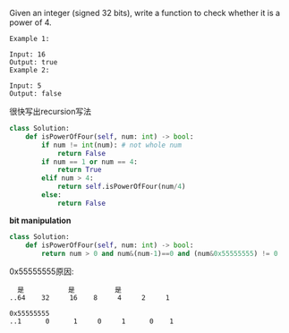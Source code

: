 Given an integer (signed 32 bits), write a function to check whether it is a power of 4.
```
Example 1:

Input: 16
Output: true
Example 2:

Input: 5
Output: false
```
很快写出recursion写法
```python
class Solution:
    def isPowerOfFour(self, num: int) -> bool:
        if num != int(num): # not whole num
            return False
        if num == 1 or num == 4:
            return True
        elif num > 4:
            return self.isPowerOfFour(num/4)
        else:
            return False
```

**bit manipulation**
```python
class Solution:
    def isPowerOfFour(self, num: int) -> bool:
        return num > 0 and num&(num-1)==0 and (num&0x55555555) != 0 
```
0x55555555原因:
```
  是           是          是       
..64    32     16    8     4     2     1    

0x55555555
..1      0      1     0     1      0    1
```
